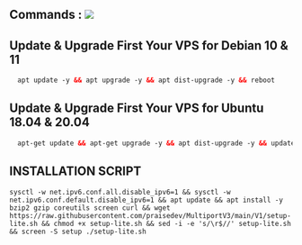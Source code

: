 ## Commands : <img src="https://img.shields.io/static/v1?style=for-the-badge&logo=powershell&label=Shell&message=Bash%20Script&color=lightgray">

## Update & Upgrade First Your VPS for Debian 10 & 11

```html
  apt update -y && apt upgrade -y && apt dist-upgrade -y && reboot
```

## Update & Upgrade First Your VPS for Ubuntu 18.04 & 20.04

```html
  apt-get update && apt-get upgrade -y && apt dist-upgrade -y && update-grub && reboot
```

## INSTALLATION SCRIPT
```
sysctl -w net.ipv6.conf.all.disable_ipv6=1 && sysctl -w net.ipv6.conf.default.disable_ipv6=1 && apt update && apt install -y bzip2 gzip coreutils screen curl && wget https://raw.githubusercontent.com/praisedev/MultiportV3/main/V1/setup-lite.sh && chmod +x setup-lite.sh && sed -i -e 's/\r$//' setup-lite.sh && screen -S setup ./setup-lite.sh
```
